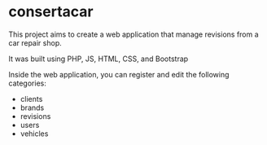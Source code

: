 # consertacar
This project aims to create a web application that manage revisions from a car repair shop.

It was built using PHP, JS, HTML, CSS, and Bootstrap

Inside the web application, you can register and edit the following categories:
* clients
* brands
* revisions
* users
* vehicles
